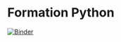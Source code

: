 # Formation Python

[![Binder](https://mybinder.org/badge_logo.svg)](https://mybinder.org/v2/gh/QuentinFresnel/FormationPython/master)